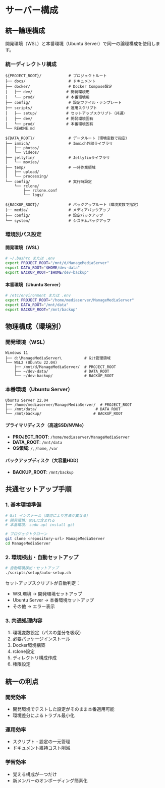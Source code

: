 # サーバー構成

## 統一論理構成

開発環境（WSL）と本番環境（Ubuntu Server）で同一の論理構成を使用します。

### 統一ディレクトリ構成

```
${PROJECT_ROOT}/            # プロジェクトルート
├── docs/                   # ドキュメント
├── docker/                 # Docker Compose設定
│   ├── dev/               # 開発環境用
│   └── prod/              # 本番環境用
├── config/                 # 設定ファイル・テンプレート
├── scripts/               # 運用スクリプト
│   ├── setup/             # セットアップスクリプト（共通）
│   ├── dev/               # 開発環境固有
│   └── prod/              # 本番環境固有
└── README.md

${DATA_ROOT}/               # データルート（環境変数で指定）
├── immich/                 # Immich外部ライブラリ
│   ├── photos/
│   └── videos/
├── jellyfin/               # Jellyfinライブラリ
│   └── movies/
├── temp/                   # 一時作業領域
│   ├── upload/
│   └── processing/
└── config/                 # 実行時設定
    └── rclone/
        ├── rclone.conf
        └── logs/

${BACKUP_ROOT}/             # バックアップルート（環境変数で指定）
├── media/                  # メディアバックアップ
├── config/                 # 設定バックアップ
└── system/                 # システムバックアップ
```

### 環境別パス設定

#### 開発環境（WSL）
```bash
# ~/.bashrc または .env
export PROJECT_ROOT="/mnt/d/ManageMediaServer"
export DATA_ROOT="$HOME/dev-data"
export BACKUP_ROOT="$HOME/dev-backup"
```

#### 本番環境（Ubuntu Server）
```bash
# /etc/environment または .env
export PROJECT_ROOT="/home/mediaserver/ManageMediaServer"
export DATA_ROOT="/mnt/data"
export BACKUP_ROOT="/mnt/backup"
```

## 物理構成（環境別）

### 開発環境（WSL）

```
Windows 11
├── d:\ManageMediaServer\          # Git管理領域
└── WSL2 (Ubuntu 22.04)
    ├── /mnt/d/ManageMediaServer/  # PROJECT_ROOT
    ├── ~/dev-data/                # DATA_ROOT
    └── ~/dev-backup/              # BACKUP_ROOT
```

### 本番環境（Ubuntu Server）

```
Ubuntu Server 22.04
├── /home/mediaserver/ManageMediaServer/  # PROJECT_ROOT
├── /mnt/data/                          # DATA_ROOT
└── /mnt/backup/                       # BACKUP_ROOT
```

#### プライマリディスク（高速SSD/NVMe）
- **PROJECT_ROOT**: `/home/mediaserver/ManageMediaServer`
- **DATA_ROOT**: `/mnt/data`
- **OS領域**: `/`, `/home`, `/var`

#### バックアップディスク（大容量HDD）
- **BACKUP_ROOT**: `/mnt/backup`

## 共通セットアップ手順

### 1. 基本環境準備
```bash
# Git インストール（環境により方法が異なる）
# 開発環境: WSLに含まれる
# 本番環境: sudo apt install git

# プロジェクトクローン
git clone <repository-url> ManageMediaServer
cd ManageMediaServer
```

### 2. 環境検出・自動セットアップ
```bash
# 自動環境検出・セットアップ
./scripts/setup/auto-setup.sh
```

セットアップスクリプトが自動判定：
- WSL環境 → 開発環境セットアップ
- Ubuntu Server → 本番環境セットアップ
- その他 → エラー表示

### 3. 共通処理内容
1. 環境変数設定（パスの差分を吸収）
2. 必要パッケージインストール
3. Docker環境構築
4. rclone設定
5. ディレクトリ構成作成
6. 権限設定

## 統一の利点

### 開発効率
- 開発環境でテストした設定がそのまま本番適用可能
- 環境差分によるトラブル最小化

### 運用効率
- スクリプト・設定の一元管理
- ドキュメント維持コスト削減

### 学習効率
- 覚える構成が一つだけ
- 新メンバーのオンボーディング簡素化
